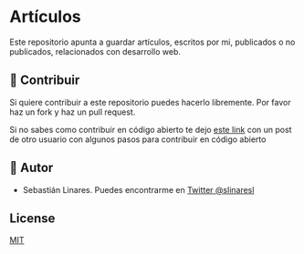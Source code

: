 # Artículos

Este repositorio apunta a guardar artículos, escritos por mi, publicados o no publicados, relacionados con desarrollo web.

## :open_hands: Contribuir
Si quiere contribuir a este repositorio puedes hacerlo libremente. Por favor haz un fork y haz un pull request.

Si no sabes como contribuir en código abierto te dejo [este link](https://codeburst.io/a-step-by-step-guide-to-making-your-first-github-contribution-5302260a2940) con un post de otro usuario con algunos pasos para contribuir en código abierto

## :eyes: Autor
- Sebastián Linares. Puedes encontrarme en [Twitter @slinaresl](https://twitter.com/SLinaresL)

## License
[MIT](https://choosealicense.com/licenses/mit/)
